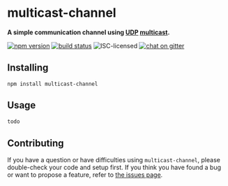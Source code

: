 # multicast-channel

**A simple communication channel using [UDP](https://en.wikipedia.org/wiki/User_Datagram_Protocol) [multicast](https://en.wikipedia.org/wiki/IP_multicast).**

[![npm version](https://img.shields.io/npm/v/multicast-channel.svg)](https://www.npmjs.com/package/multicast-channel)
[![build status](https://img.shields.io/travis/derhuerst/multicast-channel.svg)](https://travis-ci.org/derhuerst/multicast-channel)
![ISC-licensed](https://img.shields.io/github/license/derhuerst/multicast-channel.svg)
[![chat on gitter](https://badges.gitter.im/derhuerst.svg)](https://gitter.im/derhuerst)


## Installing

```shell
npm install multicast-channel
```


## Usage

```js
todo
```


## Contributing

If you have a question or have difficulties using `multicast-channel`, please double-check your code and setup first. If you think you have found a bug or want to propose a feature, refer to [the issues page](https://github.com/derhuerst/multicast-channel/issues).
